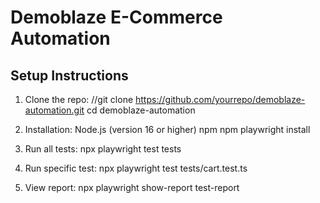 # Demoblaze E-Commerce Automation

## Setup Instructions

1. Clone the repo:
//git clone https://github.com/yourrepo/demoblaze-automation.git
cd demoblaze-automation

2. Installation:
Node.js (version 16 or higher)
npm
npm playwright install

3. Run all tests:
npx playwright test tests

4. Run specific test:
npx playwright test tests/cart.test.ts

5. View report:
npx playwright show-report test-report